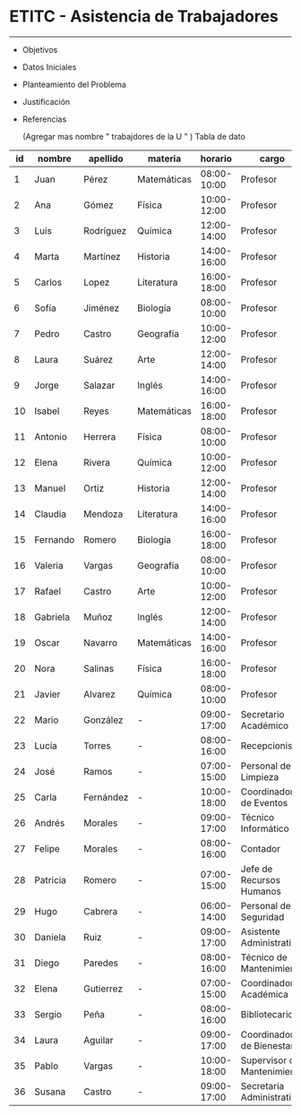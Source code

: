# ETITC - Asistencia de Trabajadores
---
- Objetivos
- Datos Iniciales
- Planteamiento del Problema
- Justificación
- Referencias
 


  (Agregar mas nombre " trabajdores de la U " ) 
Tabla de dato


| id | nombre   | apellido  | materia     | horario     | cargo                       | edad | nivel_de_educacion | número_de_documento | género | dirección_de_vivienda    | sigue_estudiando |
|----|----------|-----------|-------------|-------------|-----------------------------|------|--------------------|---------------------|--------|--------------------------|------------------|
| 1  | Juan     | Pérez     | Matemáticas | 08:00-10:00 | Profesor                    | 45   | Doctorado          | 12345678            | Masc   | Av. Libertador 101       | No               |
| 2  | Ana      | Gómez     | Física      | 10:00-12:00 | Profesor                    | 38   | Maestría           | 23456789            | Fem    | Calle 2 #34              | No               |
| 3  | Luis     | Rodríguez | Química     | 12:00-14:00 | Profesor                    | 50   | Doctorado          | 34567890            | Masc   | Av. Los Olivos 76        | No               |
| 4  | Marta    | Martínez  | Historia    | 14:00-16:00 | Profesor                    | 42   | Licenciatura       | 45678901            | Fem    | Calle de la Luna 11      | No               |
| 5  | Carlos   | Lopez     | Literatura  | 16:00-18:00 | Profesor                    | 35   | Maestría           | 56789012            | Masc   | Av. San Martín 33        | No               |
| 6  | Sofía    | Jiménez   | Biología    | 08:00-10:00 | Profesor                    | 40   | Doctorado          | 67890123            | Fem    | Calle del Sol 21         | Sí               |
| 7  | Pedro    | Castro    | Geografía   | 10:00-12:00 | Profesor                    | 48   | Licenciatura       | 78901234            | Masc   | Av. de la Paz 88         | No               |
| 8  | Laura    | Suárez    | Arte        | 12:00-14:00 | Profesor                    | 29   | Maestría           | 89012345            | Fem    | Calle Real 45            | Sí               |
| 9  | Jorge    | Salazar   | Inglés      | 14:00-16:00 | Profesor                    | 54   | Doctorado          | 90123456            | Masc   | Av. de la República 56   | No               |
| 10 | Isabel   | Reyes     | Matemáticas | 16:00-18:00 | Profesor                    | 37   | Licenciatura       | 1234567             | Fem    | Calle del Mar 78         | Sí               |
| 11 | Antonio  | Herrera   | Física      | 08:00-10:00 | Profesor                    | 49   | Doctorado          | 12345679            | Masc   | Av. de la Libertad 90    | No               |
| 12 | Elena    | Rivera    | Química     | 10:00-12:00 | Profesor                    | 43   | Maestría           | 23456780            | Fem    | Calle Nueva 34           | No               |
| 13 | Manuel   | Ortiz     | Historia    | 12:00-14:00 | Profesor                    | 52   | Licenciatura       | 34567891            | Masc   | Av. del Norte 76         | Sí               |
| 14 | Claudia  | Mendoza   | Literatura  | 14:00-16:00 | Profesor                    | 33   | Maestría           | 45678902            | Fem    | Calle del Centro 12      | No               |
| 15 | Fernando | Romero    | Biología    | 16:00-18:00 | Profesor                    | 46   | Doctorado          | 56789013            | Masc   | Av. del Sur 89           | Sí               |
| 16 | Valeria  | Vargas    | Geografía   | 08:00-10:00 | Profesor                    | 31   | Licenciatura       | 67890124            | Fem    | Calle de la Primavera 67 | No               |
| 17 | Rafael   | Castro    | Arte        | 10:00-12:00 | Profesor                    | 39   | Maestría           | 78901235            | Masc   | Av. de la Cultura 23     | Sí               |
| 18 | Gabriela | Muñoz     | Inglés      | 12:00-14:00 | Profesor                    | 44   | Doctorado          | 89012346            | Fem    | Calle del Río 45         | No               |
| 19 | Oscar    | Navarro   | Matemáticas | 14:00-16:00 | Profesor                    | 51   | Licenciatura       | 90123457            | Masc   | Av. del Sol 90           | Sí               |
| 20 | Nora     | Salinas   | Física      | 16:00-18:00 | Profesor                    | 32   | Maestría           | 1234568             | Fem    | Calle del Lago 11        | No               |
| 21 | Javier   | Alvarez   | Química     | 08:00-10:00 | Profesor                    | 47   | Doctorado          | 12345680            | Masc   | Calle de la Estación 77  | Sí               |
| 22 | Mario    | González  | -           | 09:00-17:00 | Secretario Académico        | 41   | Licenciatura       | 34567892            | Masc   | Calle Mayor 12           | No               |
| 23 | Lucía    | Torres    | -           | 08:00-16:00 | Recepcionista               | 29   | Bachillerato       | 45678903            | Fem    | Av. Central 56           | Sí               |
| 24 | José     | Ramos     | -           | 07:00-15:00 | Personal de Limpieza        | 36   | Secundaria         | 56789014            | Masc   | Calle del Bosque 78      | No               |
| 25 | Carla    | Fernández | -           | 10:00-18:00 | Coordinadora de Eventos     | 43   | Maestría           | 67890125            | Fem    | Av. de las Flores 89     | No               |
| 26 | Andrés   | Morales   | -           | 09:00-17:00 | Técnico Informático         | 34   | Ingeniería         | 78901236            | Masc   | Calle 7 #45              | Sí               |
| 27 | Felipe   | Morales   | -           | 08:00-16:00 | Contador                    | 45   | Licenciatura       | 89012347            | Masc   | Av. Libertador 22        | No               |
| 28 | Patricia | Romero    | -           | 07:00-15:00 | Jefe de Recursos Humanos    | 50   | Maestría           | 90123458            | Fem    | Calle Jardines 89        | No               |
| 29 | Hugo     | Cabrera   | -           | 06:00-14:00 | Personal de Seguridad       | 38   | Secundaria         | 12345681            | Masc   | Calle de los Álamos 23   | No               |
| 30 | Daniela  | Ruiz      | -           | 09:00-17:00 | Asistente Administrativa    | 27   | Bachillerato       | 23456781            | Fem    | Av. de los Robles 45     | Sí               |
| 31 | Diego    | Paredes   | -           | 08:00-16:00 | Técnico de Mantenimiento    | 42   | Secundaria         | 34567893            | Masc   | Calle del Arco 67        | No               |
| 32 | Elena    | Gutierrez | -           | 07:00-15:00 | Coordinadora Académica      | 39   | Licenciatura       | 45678904            | Fem    | Av. del Norte 45         | No               |
| 33 | Sergio   | Peña      | -           | 08:00-16:00 | Bibliotecario               | 46   | Maestría           | 56789015            | Masc   | Calle de la Montaña 101  | No               |
| 34 | Laura    | Aguilar   | -           | 09:00-17:00 | Coordinadora de Bienestar   | 35   | Maestría           | 67890126            | Fem    | Av. de la Juventud 76    | No               |
| 35 | Pablo    | Vargas    | -           | 10:00-18:00 | Supervisor de Mantenimiento | 52   | Licenciatura       | 78901237            | Masc   | Calle de la Estrella 89  | No               |
| 36 | Susana   | Castro    | -           | 09:00-17:00 | Secretaria Administrativa   | 31   | Bachillerato       | 89012348            | Fem    | Av. del Sol 22           | Sí               |


